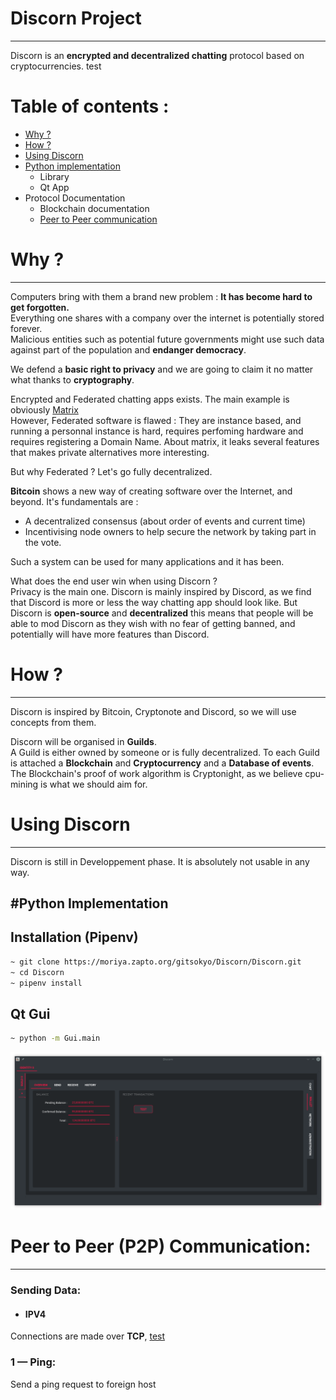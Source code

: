 # Discorn Project
-----------------
Discorn is an **encrypted and decentralized chatting** protocol based on cryptocurrencies. test

# Table of contents :
* [Why ?](#Why)
* [How ?](#How)
* [Using Discorn](#Using)
* [Python implementation](#PyImplementation)
    * Library
    * Qt App
* Protocol Documentation
    * Blockchain documentation
    * [Peer to Peer communication](#P2P)

# Why ? <a name="user-content-Why"></a>
-------
Computers bring with them a brand new problem : **It has become hard to get forgotten.**  
Everything one shares with a company over the internet is potentially stored forever.  
Malicious entities such as potential future governments might use such data against part of the population and **endanger democracy**.

We defend a **basic right to privacy** and we are going to claim it no matter what thanks to **cryptography**.

Encrypted and Federated chatting apps exists. The main example is obviously [Matrix](https://matrix.org/)  
However, Federated software is flawed : They are instance based, and running a personnal instance is hard, requires perfoming hardware and requires registering a Domain Name.
About matrix, it leaks several features that makes private alternatives more interesting.

But why Federated ? Let's go fully decentralized.  

**Bitcoin** shows a new way of creating software over the Internet, and beyond.
It's fundamentals are :

* A decentralized consensus (about order of events and current time)
* Incentivising node owners to help secure the network by taking part in the vote.

Such a system can be used for many applications and it has been.

What does the end user win when using Discorn ?  
Privacy is the main one.
Discorn is mainly inspired by Discord, as we find that Discord is more or less the way chatting app should look like.
But Discorn is **open-source** and **decentralized** this means that people will be able to mod Discorn as they wish with no fear of getting banned, and potentially will have more features than Discord.

# How ? <a name="user-content-How"></a>
-------
Discorn is inspired by Bitcoin, Cryptonote and Discord, so we will use concepts from them.

Discorn will be organised in **Guilds**.  
A Guild is either owned by someone or is fully decentralized.
To each Guild is attached a **Blockchain** and **Cryptocurrency** and a **Database of events**.
The Blockchain's proof of work algorithm is Cryptonight, as we believe cpu-mining is what we should aim for.


# Using Discorn <a name="user-content-Using"></a>
---------------
Discorn is still in Developpement phase. It is absolutely not usable in any way.

#Python Implementation <a name="user-content-PyImplementation"></a>
----------------------

## Installation (Pipenv)

``` bash
~ git clone https://moriya.zapto.org/gitsokyo/Discorn/Discorn.git
~ cd Discorn
~ pipenv install
```

## Qt Gui
``` bash
~ python -m Gui.main
```
![test](MD-Assets/Wallet.png)


# Peer to Peer (P2P) Communication: <a name="user-content-P2P"></a>
-----------------------------------

### Sending Data:
- #### IPV4
Connections are made over **TCP**, [test](https://moriya.zapto.org)


### 1 — Ping:
Send a ping request to foreign host
